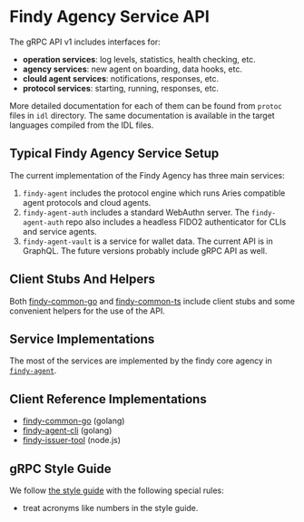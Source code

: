 # Findy Agency Service API

The gRPC API v1 includes interfaces for:
- **operation services**: log levels, statistics, health checking, etc.
- **agency services**: new agent on boarding, data hooks, etc.
- **clould agent services**: notifications, responses, etc.
- **protocol services**: starting, running, responses, etc.

More detailed documentation for each of them can be found from `protoc` files in
`idl` directory. The same documentation is available in the target languages
compiled from the IDL files.

## Typical Findy Agency Service Setup
The current implementation of the Findy Agency has three main services:
1. `findy-agent` includes the protocol engine which runs Aries compatible agent
   protocols and cloud agents.
2. `findy-agent-auth` includes a standard WebAuthn server. The
   `findy-agent-auth` repo also includes a headless FIDO2 authenticator for CLIs
   and service agents.
3. `findy-agent-vault` is a service for wallet data. The current API is in
   GraphQL. The future versions probably include gRPC API as well.

## Client Stubs And Helpers

Both [findy-common-go](https://github.com/findy-network/findy-common-go) and
[findy-common-ts](https://github.com/findy-network/findy-common-ts) include 
client stubs and some convenient helpers for the use of the API.

## Service Implementations

The most of the services are implemented by the findy core agency in
[`findy-agent`](https://github.com/findy-network/findy-agent). 

## Client Reference Implementations

- [findy-common-go](https://github.com/findy-network/findy-common-go) (golang)
- [findy-agent-cli](https://github.com/findy-network/findy-agent-cli) (golang)
- [findy-issuer-tool](https://github.com/findy-network/findy-issuer-tool) (node.js)

## gRPC Style Guide

We follow [the style guide](https://developers.google.com/protocol-buffers/docs/style)
with the following special rules:
- treat acronyms like numbers in the style guide.
